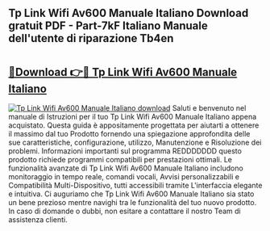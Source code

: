 ## Tp Link Wifi Av600 Manuale Italiano Download gratuit PDF - Part-7kF Italiano Manuale dell'utente di riparazione Tb4en

# <h2><a href="http://dfe9jh.blite.top/?on=Tp+Link+Wifi+Av600+Manuale+Italiano">🔗Download 👉🔴 Tp Link Wifi Av600 Manuale Italiano</a></h2>

[![Tp Link Wifi Av600 Manuale Italiano download](https://i.imgur.com/lujVjoI.png)](http://dfe9jh.blite.top/?on=Tp+Link+Wifi+Av600+Manuale+Italiano)
Saluti e benvenuto nel manuale di Istruzioni per il tuo Tp Link Wifi Av600 Manuale Italiano appena acquistato. Questa guida è appositamente progettata per aiutarti a ottenere il massimo dal tuo Prodotto fornendo una spiegazione approfondita delle sue caratteristiche, configurazione, utilizzo, Manutenzione e Risoluzione dei problemi. Informazioni importanti sul programma REDDDDDDD questo prodotto richiede programmi compatibili per prestazioni ottimali. Le funzionalità avanzate di Tp Link Wifi Av600 Manuale Italiano includono monitoraggio in tempo reale, comandi vocali, Avvisi personalizzabili e Compatibilità Multi-Dispositivo, tutti accessibili tramite L'interfaccia elegante e intuitiva. Ci auguriamo che Tp Link Wifi Av600 Manuale Italiano sia stato un bene prezioso mentre navighi tra le funzionalità del tuo nuovo prodotto. In caso di domande o dubbi, non esitare a contattare il nostro Team di assistenza clienti.
